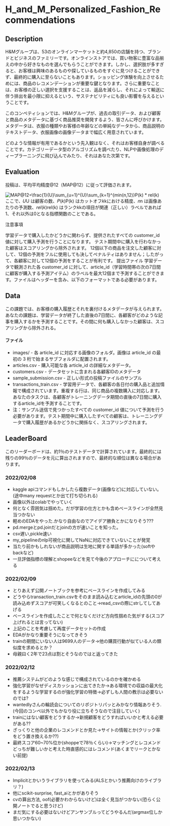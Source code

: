 # H_and_M_Personalized_Fashion_Recommendations

## Description
H&Mグループは、53のオンラインマーケットと約4,850の店舗を持つ、ブランドとビジネスのファミリーです。オンラインストアでは、買い物客に豊富な品揃えの中から好きなものを選んでもらうことができます。しかし、選択肢が多すぎると、お客様は興味のあるものや探しているものをすぐに見つけることができず、最終的に購入に至らないこともあります。ショッピング体験を向上させるためには、商品のレコメンデーションが重要な鍵となります。さらに重要なことは、お客様の正しい選択を支援することは、返品を減らし、それによって輸送に伴う排出を最小限に抑えるという、サステナビリティにも良い影響を与えるということです。

このコンペティションでは、H&Mグループが、過去の取引データ、および顧客と商品のメタデータに基づく商品推奨を開発するよう、皆さんに呼びかけます。メタデータは、衣服の種類やお客様の年齢などの単純なデータから、商品説明のテキストデータ、衣服画像の画像データまで幅広く用意されています。

どのような情報が有用であるかという先入観はなく、それはお客様自身が調べることです。カテゴリーデータ型のアルゴリズムを調べたり、NLPや画像処理のディープラーニングに飛び込んでみたり、それはあなた次第です。

## Evaluation

投稿は、平均平均精度@12（MAP@12）に従って評価されます。

<img src="https://latex.codecogs.com/svg.image?MAP@12=\frac{1}{U}\sum_{u=1}^{U}\sum_{k=1}^{min(n,12)}P(k)&space;*&space;rel(k)" title="MAP@12=\frac{1}{U}\sum_{u=1}^{U}\sum_{k=1}^{min(n,12)}P(k) * rel(k)" />
ここで、𝑈U は顧客の数、𝑃(𝑘)P(k) はカットオフ𝑘kにおける精度、𝑛n は画像あたりの予測数、𝑟𝑒𝑙(𝑘)rel(k) はランク𝑘kの項目が関連（正しい）ラベルであれば1、それ以外は0となる指標関数のことである。

注意事項

学習データで購入したかどうかに関わらず、提供されたすべての customer_id 値に対して購入予測を行うことになります。
テスト期間中に購入を行わなかった顧客はスコアリングから除外されます。
12個以下の商品を注文した顧客に対して、12個の予測をフルに使用しても決してペナルティはありません；したがって、各顧客に対して12個の予測をすることが有利です。
提出ファイル
学習データで観測された各 customer_id に対して、article_id（学習時間帯の次の7日間に顧客が購入する予測アイテム）のラベルを最大12個まで予測することができます。ファイルはヘッダーを含み、以下のフォーマットである必要があります。

## Data
この課題では、お客様の購入履歴とそれを裏付けるメタデータが与えられます。あなたの課題は、学習データが終了した直後の7日間に、各顧客がどのような記事を購入するかを予測することです。その間に何も購入しなかった顧客は、スコアリングから除外される。

#### ファイル
* images/ - 各 article_id に対応する画像のフォルダ。画像は article_id の最初の 3 桁で始まるサブフォルダに配置されます。
* articles.csv - 購入可能な各 article_id の詳細なメタデータ。
* customers.csv - データセットに含まれる各顧客IDのメタデータ
* sample_submission.csv - 正しい形式の投稿ファイルのサンプル
* transactions_train.csv - 学習用データで、各顧客の各日付の購入品と追加情報で構成されています。重複する行は、同じ商品の複数購入に対応します。あなたのタスクは、各顧客がトレーニングデータ期間の直後の7日間に購入するarticle_idを予測することです。
* 注：サンプル送信で見つかったすべての customer_id 値について予測を行う必要があります。テスト期間中に購入したすべての顧客は、トレーニングデータで購入履歴があるかどうかに関係なく、スコアリングされます。

## LeaderBoard
このリーダーボードは、約1％のテストデータで計算されています。最終的には残りの99％のデータを元に算出されますので、最終的な順位は異なる場合があります。

### 2022/02/08
* kaggle apiコマンドもしかしたら複数データ(画像など)に対応していない。(途中many requestとか出て打ち切られる)
* 画像以外はcolabでやっていく
* 何となく雰囲気は掴めた。だが学習の仕方とかも含めベースラインが全然見当つかない
* 軽めのEDAをやった.かなり自由なのでアイデア勝負とかになりそう???
* pd.mergeとpd.joinだとjoinの方が速いことを知った。
* csv遅い,pickle速い
* my_pipelineのnlp可視化に関してNaNに対応できていないことが発覚
* 当たり前かもしれないが商品説明は生地に関する単語が多かった(softやbackなど)
* 一旦評価指標の理解とshopeeなどを見て今後のアプローチにについて考える

### 2022/02/09
* とりあえず公開ノートブックを参考にベースラインを作成してみる
* どうやらtransaction_train.csvをそのまま読み込むとarticle_idの先頭の0が読み込めずスコアが可笑しくなるとのこと->read_csvの際にstrしてしてあげる
* ベースラインを作成したことで何となくだけど方向性掴めた気がする(スコア上げれるとは言ってない)
* 上記のことを考慮して再度データセットの作成
* EDAがかなり重要そうになってきそう
* trainの期間にいない人は9699人のデータ->他の購買行動が似ている人の類似度を求めるとか？
* 母親曰く2年で23点は割とそうなのではと返ってきた

### 2022/02/12
* 推薦システムがどのような感じで構成されているのかを確かめる
* 強化学習がなぜディスカッションに出てきたか->ある環境での収益の最大化をするような学習するのが強化学習の特徴->必ずしも人間の教示は必要ないのでは?
* wantedlyさんの輪読会についてのリポジトリパッとみかなり情報ありそう.(今回のコンペ以外でもかなり役に立ちそうなので注目していく)
* trainにはない顧客をどうするか->新規顧客をどうすればいいかと考える必要がある??
* ざっくりと他の企業のレコメンドとか見た->サイトの情報とか(クリック率をどう置き換えるか??)
* 最終スコア60~70%位か(shoppeで78％くらい)->マッチングとレコメンドどっちが難しいかと考えた時直感的にはレコメンド(あくまでリークとかない前提)

### 2022/02/13
* Implicitとかいうライブラリを使ってみる(ALSとかいう推薦向けのライブラリ？)
* 他にscikit-surprise, fast_aiとかがありそう
* cvの算出方法, oof(必要かわからないけど)は全く見当がつかない(恐らく公開ノートでると思うけど)
* まだ気にする必要はないけどアンサンブルってどうやるんだ(argmax位しか思いつかない)
